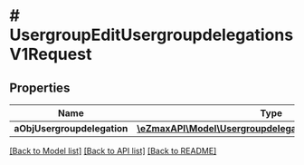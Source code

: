 # # UsergroupEditUsergroupdelegationsV1Request

## Properties

Name | Type | Description | Notes
------------ | ------------- | ------------- | -------------
**aObjUsergroupdelegation** | [**\eZmaxAPI\Model\UsergroupdelegationRequestCompound[]**](UsergroupdelegationRequestCompound.md) |  |

[[Back to Model list]](../../README.md#models) [[Back to API list]](../../README.md#endpoints) [[Back to README]](../../README.md)
